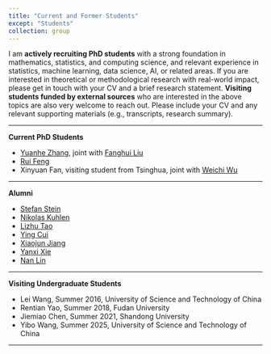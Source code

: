 ```yaml
---
title: "Current and Former Students"
except: "Students"
collection: group
---
```


I am **actively recruiting PhD students** with a strong foundation in mathematics, statistics, and computing science, and relevant experience in statistics, machine learning, data science, AI, or related areas. If you are interested in theoretical or methodological research with real-world impact, please get in touch with your CV and a brief research statement. 
**Visiting students funded by external sources** who are interested in the above topics are also very welcome to reach out. Please include your CV and any relevant supporting materials (e.g., transcripts, research summary).


---

**Current PhD Students**

- [Yuanhe Zhang](https://warwick.ac.uk/fac/sci/statistics/staff/research_students/yuanhezhang), joint with [Fanghui Liu](https://www.lfhsgre.org)
- [Rui Feng](https://warwick.ac.uk/fac/sci/statistics/staff/research_students/rfeng)
- Xinyuan Fan, visiting student from Tsinghua, joint with [Weichi Wu](https://www.stat.tsinghua.edu.cn/info/1023/2412.htm)

---

**Alumni**

- [Stefan Stein](https://warwick.ac.uk/fac/sci/statistics/staff/research_students/stein)
- [Nikolas Kuhlen](https://nkuhlen.github.io)
- [Lizhu Tao](http://www2.warwick.ac.uk/fac/sci/statistics/staff/research_students/tao)
- [Ying Cui](https://sites.google.com/site/optyingcui/)
- [Xiaojun Jiang](https://www.linkedin.com/in/xiaojun-jiang-3439aa49/?originalSubdomain=sg)
- [Yanxi Xie](https://cm.sues.edu.cn/34/6c/c23405a210028/page.htm)
- [Nan Lin](https://www.linkedin.com/in/nan-lin-phd-5142733a/)

---

**Visiting Undergraduate Students**

- Lei Wang, Summer 2016, University of Science and Technology of China
- Rentian Yao, Summer 2018, Fudan University
- Jiemiao Chen, Summer 2021, Shandong University
- Yibo Wang, Summer 2025, University of Science and Technology of China

---

